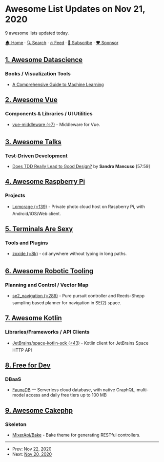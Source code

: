 # Awesome List Updates on Nov 21, 2020

9 awesome lists updated today.

[🏠 Home](/README.md) · [🔍 Search](https://www.trackawesomelist.com/search/) · [🔥 Feed](https://www.trackawesomelist.com/rss.xml) · [📮 Subscribe](https://trackawesomelist.us17.list-manage.com/subscribe?u=d2f0117aa829c83a63ec63c2f&id=36a103854c) · [❤️  Sponsor](https://github.com/sponsors/theowenyoung)



## [1. Awesome Datascience](/content/academic/awesome-datascience/README.md)

### Books / Visualization Tools

*   [A Comprehensive Guide to Machine Learning](https://www.eecs189.org/static/resources/comprehensive-guide.pdf)

## [2. Awesome Vue](/content/vuejs/awesome-vue/README.md)

### Components & Libraries / UI Utilities

*   [vue-middleware (⭐7)](https://github.com/grafikri/vue-middleware) - Middleware for Vue.

## [3. Awesome Talks](/content/JanVanRyswyck/awesome-talks/README.md)

### Test-Driven Development

*   [Does TDD Really Lead to Good Design?](https://www.youtube.com/watch?v=KyFVA4Spcgg) by **Sandro Mancuso** \[57:59]

## [4. Awesome Raspberry Pi](/content/thibmaek/awesome-raspberry-pi/README.md)

### Projects

*   [Lomorage (⭐139)](https://github.com/lomorage/homepage) - Private photo cloud host on Raspberry Pi, with Android/iOS/Web client.

## [5. Terminals Are Sexy](/content/k4m4/terminals-are-sexy/README.md)

### Tools and Plugins

*   [zoxide (⭐8k)](https://github.com/ajeetdsouza/zoxide) - cd anywhere without typing in long paths.

## [6. Awesome Robotic Tooling](/content/protontypes/awesome-robotic-tooling/README.md)

### Planning and Control / Vector Map

*   [se2\_navigation (⭐289)](https://github.com/leggedrobotics/se2_navigation) - Pure pursuit controller and Reeds-Shepp sampling based planner for navigation in SE(2) space.

## [7. Awesome Kotlin](/content/KotlinBy/awesome-kotlin/README.md)

### Libraries/Frameworks / API Clients

*   [JetBrains/space-kotlin-sdk (⭐43)](https://github.com/JetBrains/space-kotlin-sdk) - Kotlin client for JetBrains Space HTTP API

## [8. Free for Dev](/content/ripienaar/free-for-dev/README.md)

### DBaaS

*   [FaunaDB](https://fauna.com/) — Serverless cloud database, with native GraphQL, multi-model access and daily free tiers up to 100 MB

## [9. Awesome Cakephp](/content/FriendsOfCake/awesome-cakephp/README.md)

### Skeleton

*   [MixerApi/Bake](https://github.com/mixerapi/bake) - Bake theme for generating RESTful controllers.

---

- Prev: [Nov 22, 2020](/content/2020/11/22/README.md)
- Next: [Nov 20, 2020](/content/2020/11/20/README.md)